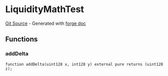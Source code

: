 # LiquidityMathTest
[Git Source](https://github.com/uniswap/v4-core/blob/b619b6718e31aa5b4fa0286520c455ceb950276d/src/test/LiquidityMathTest.sol) - Generated with [forge doc](https://book.getfoundry.sh/reference/forge/forge-doc)


## Functions
### addDelta


```solidity
function addDelta(uint128 x, int128 y) external pure returns (uint128 z);
```

